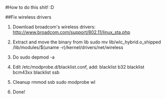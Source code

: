 #How to do this shit! :D

##Fix wireless drivers
1. Download broadcom's wireless drivers:
	http://www.broadcom.com/support/802.11/linux_sta.php

2. Extract and move the binary from lib
	 sudo mv lib/wlc_hybrid.o_shipped /lib/modules/$(uname -r)/kernel/drivers/net/wireless

3. Do 
	sudo depmod -a

4. Edit /etc/modprobe.d/blacklist.conf, add:
	blacklist b32
	blacklist bcm43xx
	blacklist ssb

5. Cleanup
	rmmod ssb
	sudo modprobe wl

6. Done!
